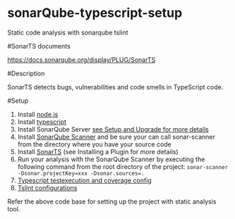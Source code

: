 # sonarQube-typescript-setup
Static code analysis with sonarqube tslint

#SonarTS documents

https://docs.sonarqube.org/display/PLUG/SonarTS

#Description

SonarTS detects bugs, vulnerabilities and code smells in TypeScript code.

#Setup


1. Install [node.js](https://nodejs.org/en/)
2. Install [typescript](https://www.npmjs.com/package/typescript)
3. Install SonarQube Server  [see Setup and Upgrade for more details](https://docs.sonarqube.org/latest/setup/overview/)
4. Install [SonarQube Scanner](https://docs.sonarqube.org/display/SCAN/Analyzing+with+SonarQube+Scanner) and be sure your can call sonar-scanner from the directory where you have your source code
5. Install [SonarTS](https://docs.sonarqube.org/latest/setup/install-plugin/) (see Installing a Plugin for more details)
6. Run your analysis with the SonarQube Scanner by executing the following command from the root directory of the project:
   ```sonar-scanner -Dsonar.projectKey=xxx -Dsonar.sources=.```
7. [Typescript testexecution and coverage config](https://docs.sonarqube.org/display/PLUG/TypeScript+Test+Execution+and+Coverage+Results+Import)
8. [Tslint configurations](https://github.com/SonarSource/SonarTS#use-in-tslint)

Refer the above code base for setting up the project with static analysis tool.


